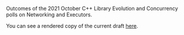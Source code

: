 Outcomes of the 2021 October C++ Library Evolution and Concurrency polls on Networking and Executors.

You can see a rendered copy of the current draft [here](https://api.csswg.org/bikeshed/?force=1&url=https://raw.githubusercontent.com/brycelelbach/wg21_p2453_2021_october_library_evolution_poll_outcomes/main/2021_october_library_evolution_poll_outcomes.bs).

